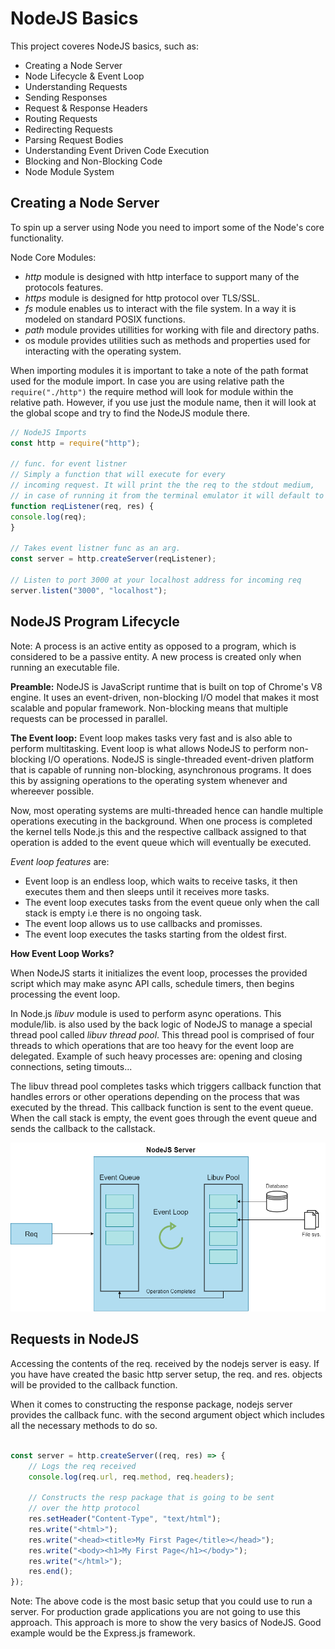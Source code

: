# NodeJS Basics

This project coveres NodeJS basics, such as:

- Creating a Node Server
- Node Lifecycle & Event Loop
- Understanding Requests
- Sending Responses
- Request & Response Headers
- Routing Requests
- Redirecting Requests
- Parsing Request Bodies
- Understanding Event Driven Code Execution
- Blocking and Non-Blocking Code
- Node Module System

## Creating a Node Server

To spin up a server using Node you need to import some of the Node's core functionality.

Node Core Modules:

- _http_ module is designed with http interface to support many of the protocols features.
- _https_ module is designed for http protocol over TLS/SSL.
- _fs_ module enables us to interact with the file system. In a way it is modeled on standard POSIX functions.
- _path_ module provides utillities for working with file and directory paths.
- os module provides utilities such as methods and properties used for interacting with the operating system.

When importing modules it is important to take a note of the path format used for the module import. In case you are using relative path the `require("./http")` the require method will look for module within the relative path. However, if you use just the module name, then it will look at the global scope and try to find the NodeJS module there.

```JavaScript
// NodeJS Imports
const http = require("http");

// func. for event listner
// Simply a function that will execute for every
// incoming request. It will print the the req to the stdout medium,
// in case of running it from the terminal emulator it will default to it.
function reqListener(req, res) {
console.log(req);
}

// Takes event listner func as an arg.
const server = http.createServer(reqListener);

// Listen to port 3000 at your localhost address for incoming req
server.listen("3000", "localhost");
```

## NodeJS Program Lifecycle

Note: A process is an active entity as opposed to a program, which is considered to be a passive entity. A new process is created only when running an executable file.

**Preamble:**
NodeJS is JavaScript runtime that is built on top of Chrome's V8 engine. It uses an event-driven, non-blocking I/O model that makes it most scalable and popular framework.
Non-blocking means that multiple requests can be processed in parallel.

**The Event loop:**
Event loop makes tasks very fast and is also able to perform multitasking. Event loop is what allows NodeJS to perform non-blocking I/O operations. NodeJS is single-threaded event-driven platform that is capable of running non-blocking, asynchronous programs. It does this by assigning operations to the operating system whenever and whereever possible.

Now, most operating systems are multi-threaded hence can handle multiple operations executing in the background. When one process is completed the kernel tells Node.js this and the respective callback assigned to that operation is added to the event queue which will eventually be executed.

_Event loop features_ are:

- Event loop is an endless loop, which waits to receive tasks, it then executes them and then sleeps until it receives more tasks.
- The event loop executes tasks from the event queue only when the call stack is empty i.e there is no ongoing task.
- The event loop allows us to use callbacks and promisses.
- The event loop executes the tasks starting from the oldest first.

**How Event Loop Works?**

When NodeJS starts it initializes the event loop, processes the provided script which may make async API calls, schedule timers, then begins processing the event loop.

In Node.js _libuv_ module is used to perform async operations. This module/lib. is also used by the back logic of NodeJS to manage a special thread pool called _libuv thread pool_. This thread pool is comprised of four threads to which operations that are too heavy for the event loop are delegated. Example of such heavy processes are: opening and closing connections, seting timouts...

The libuv thread pool completes tasks which triggers callback function that handles errors or other operations depending on the process that was executed by the thread. This callback function is sent to the event queue. When the call stack is empty, the event goes through the event queue and sends the callback to the callstack.

![NodeJS Libuv Thread Pool Diagram](assets/img/nodejs-event-loop-diagram.png)

## Requests in NodeJS

Accessing the contents of the req. received by the nodejs server is easy. If you have have created the basic http server setup, the req. and res. objects will be provided to the callback function.

When it comes to constructing the response package, nodejs server provides the callback func. with the second argument object which includes all the necessary methods to do so.

```JavaScript

const server = http.createServer((req, res) => {
    // Logs the req received
    console.log(req.url, req.method, req.headers);

    // Constructs the resp package that is going to be sent
    // over the http protocol
    res.setHeader("Content-Type", "text/html");
    res.write("<html>");
    res.write("<head><title>My First Page</title></head>");
    res.write("<body><h1>My First Page</h1></body>");
    res.write("</html>");
    res.end();
});
```

Note: The above code is the most basic setup that you could use to run a server. For production grade applications you are not going to use this approach. This approach is more to show the very basics of NodeJS. Good example would be the Express.js framework.
